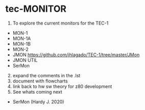 # tec-MONITOR

1. To explore the current monitors for the TEC-1
* MON-1
* MON-1A
* MON-1B
* MON-2
* JMON  https://github.com/jhlagado/TEC-1/tree/master/JMon
* JMON UTIL
* SerMon

2. expand the comments in the .lst
3. document with flowcharts
4. link back to hw sw theory for z80 development
5. See whats coming next
* SerMon (Hardy J. 2020)
